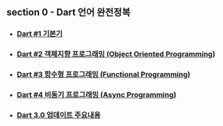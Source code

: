 ## section 0 - Dart 언어 완전정복
- ### [Dart #1 기본기](https://github.com/1GYOU1/inflearn_Flutter/blob/main/section_0/Dart%20%231%20%EA%B8%B0%EB%B3%B8%EA%B8%B0.md)
- ### [Dart #2 객체지향 프로그래밍 (Object Oriented Programming)](https://github.com/1GYOU1/inflearn_Flutter/blob/main/section_0/Dart%20%232%20%EA%B0%9D%EC%B2%B4%EC%A7%80%ED%96%A5%20%ED%94%84%EB%A1%9C%EA%B7%B8%EB%9E%98%EB%B0%8D.md)
- ### [Dart #3 함수형 프로그래밍 (Functional Programming)]()
- ### [Dart #4 비동기 프로그래밍 (Async Programming)]()
- ### [Dart 3.0 업데이트 주요내용]()